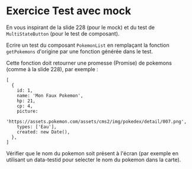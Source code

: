 # Exercice Test avec mock

En vous inspirant de la slide 228 (pour le mock) et du test de `MultiStateButton` (pour le test de composant).

Ecrire un test du composant `PokemonList` en remplaçant la fonction `getPokemons` d'origine par une fonction générée dans le test.

Cette fonction doit retourner une promesse (Promise) de pokemons (comme à la slide 228), par exemple :

```
[
  {
    id: 1,
    name: 'Mon Faux Pokemon',
    hp: 21,
    cp: 4,
    picture:
      'https://assets.pokemon.com/assets/cms2/img/pokedex/detail/007.png',
    types: ['Eau'],
    created: new Date(),
  },
]
```

Vérifier que le nom du pokemon soit présent à l'écran (par exemple en utilisant un data-testid pour selecter le nom du pokemon dans la carte).


